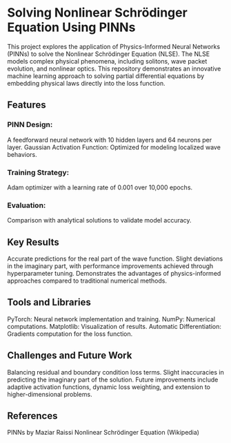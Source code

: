 # Solving Nonlinear Schrödinger Equation Using PINNs
This project explores the application of Physics-Informed Neural Networks (PINNs) to solve the Nonlinear Schrödinger Equation (NLSE). The NLSE models complex physical phenomena, including solitons, wave packet evolution, and nonlinear optics. This repository demonstrates an innovative machine learning approach to solving partial differential equations by embedding physical laws directly into the loss function.

## Features
### PINN Design:  
A feedforward neural network with 10 hidden layers and 64     neurons per layer.
Gaussian Activation Function: Optimized for modeling localized wave behaviors.

### Training Strategy: 
Adam optimizer with a learning rate of 0.001 over 10,000 epochs.

### Evaluation: 
Comparison with analytical solutions to validate model accuracy.

## Key Results
Accurate predictions for the real part of the wave function.
Slight deviations in the imaginary part, with performance improvements achieved through hyperparameter tuning.
Demonstrates the advantages of physics-informed approaches compared to traditional numerical methods.

## Tools and Libraries
PyTorch: Neural network implementation and training.
NumPy: Numerical computations.
Matplotlib: Visualization of results.
Automatic Differentiation: Gradients computation for the loss function.

## Challenges and Future Work
Balancing residual and boundary condition loss terms.
Slight inaccuracies in predicting the imaginary part of the solution.
Future improvements include adaptive activation functions, dynamic loss weighting, and extension to higher-dimensional problems.

## References
PINNs by Maziar Raissi
Nonlinear Schrödinger Equation (Wikipedia)